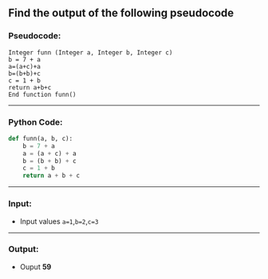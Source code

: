 ## Find the output of the following pseudocode

### Pseudocode:

```
Integer funn (Integer a, Integer b, Integer c)
b = 7 + a
a=(a+c)+a
b=(b+b)+c
c = 1 + b
return a+b+c
End function funn()
```

---

### Python Code:

```python
def funn(a, b, c):
    b = 7 + a
    a = (a + c) + a
    b = (b + b) + c
    c = 1 + b
    return a + b + c
```

---

### Input:

- Input values `a=1`,`b=2`,`c=3`

---
### Output:



- Ouput **59**
